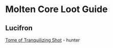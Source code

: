 
<html>
    <head>
        <script>const whTooltips = {colorLinks: true, iconizeLinks: true, renameLinks: true};</script>
        <script src="https://wow.zamimg.com/widgets/power.js"></script>
    </head>
    <body>
        <h1>Molten Core Loot Guide</h1>
        <h2>Lucifron</h2>
        <p.><a href="https://classic.wowhead.com/item=16665/tome-of-tranquilizing-shot">Tome of Tranquilizing Shot</a> - hunter</p>
    </body>
</html>